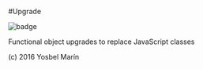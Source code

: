 #Upgrade

![badge](https://circleci.com/gh/yosbelms/upgrade/tree/master.png?circle-token=1ed7f0fa8180138ce80a45c727fff58cefe49736)

Functional object upgrades to replace JavaScript classes

(c) 2016 Yosbel Marín